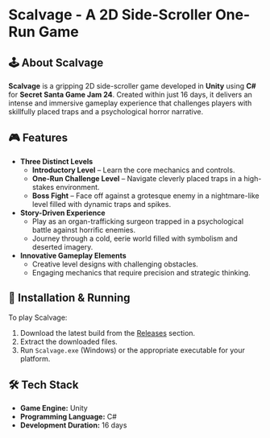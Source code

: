 # Scalvage - A 2D Side-Scroller One-Run Game

## 🕹️ About Scalvage
**Scalvage** is a gripping 2D side-scroller game developed in **Unity** using **C#** for **Secret Santa Game Jam 24**. Created within just 16 days, it delivers an intense and immersive gameplay experience that challenges players with skillfully placed traps and a psychological horror narrative.

## 🎮 Features
- **Three Distinct Levels**
  - **Introductory Level** – Learn the core mechanics and controls.
  - **One-Run Challenge Level** – Navigate cleverly placed traps in a high-stakes environment.
  - **Boss Fight** – Face off against a grotesque enemy in a nightmare-like level filled with dynamic traps and spikes.
- **Story-Driven Experience**
  - Play as an organ-trafficking surgeon trapped in a psychological battle against horrific enemies.
  - Journey through a cold, eerie world filled with symbolism and deserted imagery.
- **Innovative Gameplay Elements**
  - Creative level designs with challenging obstacles.
  - Engaging mechanics that require precision and strategic thinking.

## 🚀 Installation & Running
To play Scalvage:
1. Download the latest build from the [Releases](https://github.com/yourusername/scalvage/releases) section.
2. Extract the downloaded files.
3. Run `Scalvage.exe` (Windows) or the appropriate executable for your platform.

## 🛠️ Tech Stack
- **Game Engine:** Unity
- **Programming Language:** C#
- **Development Duration:** 16 days


